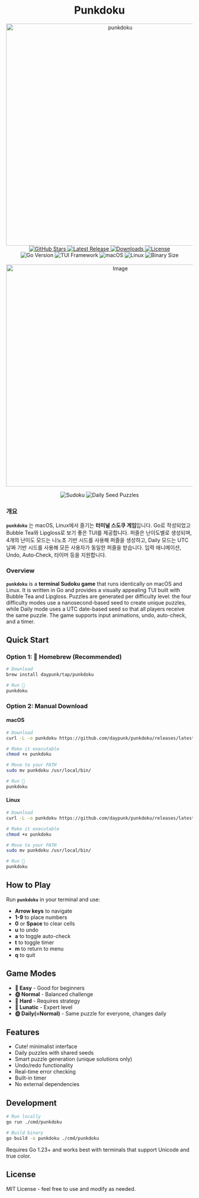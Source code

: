 <h1 align="center">Punkdoku</h1>

<div align="center">
  <img src="https://github.com/user-attachments/assets/f682f2c5-ce94-46ca-bb93-3dfe01784130" width="600" alt="punkdoku">
</div>

<div align="center">
  <!-- Repo Stats -->
  <a href="https://github.com/daypunk/punkdoku/stargazers">
    <img src="https://img.shields.io/github/stars/daypunk/punkdoku?style=plastic&logo=apachespark&logoColor=white&label=Stars&logoColor=FFD700&labelColor=000&color=E05E00" alt="GitHub Stars"/>
  </a>
  <a href="https://github.com/daypunk/punkdoku/releases/latest">
    <img src="https://img.shields.io/github/v/release/daypunk/punkdoku?style=plastic&logo=github&logoColor=white&label=Release&labelColor=000&color=E05E00" alt="Latest Release"/>
  </a>
  <a href="https://github.com/daypunk/punkdoku/releases">
    <img src="https://img.shields.io/github/downloads/daypunk/punkdoku/total?style=plastic&logo=github&logoColor=white&label=Downloads&labelColor=000&color=E05E00" alt="Downloads"/>
  </a>
  <a href="https://opensource.org/licenses/MIT">
    <img src="https://img.shields.io/badge/License-MIT-000?style=plastic&&labelColor=000&logoColor=white" alt="License"/>
  </a>
</div>

<div align="center">
  <!-- Tech Stack -->
  <img src="https://img.shields.io/badge/Go-1.23+-66E3FF?style=plastic&logo=go&labelColor=FFF" alt="Go Version"/>
  <img src="https://img.shields.io/badge/TUI-Bubble%20Tea-FFB3C7?style=plastic&logo=ntfy&labelColor=FFF&logoColor=FF79C6" alt="TUI Framework"/>
  <img src="https://img.shields.io/badge/macOS-fff?style=plastic&logo=apple&logoColor=black" alt="macOS"/>
  <img src="https://img.shields.io/badge/Linux-fff?style=plastic&logo=linux&logoColor=black" alt="Linux"/>
  <img src="https://img.shields.io/badge/Binary-4.8MB-000?style=plastic&labelColor=000" alt="Binary Size"/>
</div>
<br>

<div align="center">
  <img width="600" alt="Image" src="https://github.com/user-attachments/assets/304f1911-3ec1-4311-9892-e7c5fb0d6f89" />
</div>

<p align="center">
  <img src="https://img.shields.io/badge/🧩-Sudoku-6929C4?style=plastic&labelColor=000" alt="Sudoku"/>
  <img src="https://img.shields.io/badge/📅-Daily%20Seed%20Puzzles-6929C4?style=plastic&labelColor=000" alt="Daily Seed Puzzles"/>
</p>

### 개요
**`punkdoku`** 는 macOS, Linux에서 즐기는 **터미널 스도쿠 게임**입니다. Go로 작성되었고 Bubble Tea와 Lipgloss로 보기 좋은 TUI를 제공합니다. 퍼즐은 난이도별로 생성되며, 4개의 난이도 모드는 나노초 기반 시드를 사용해 퍼즐을 생성하고, Daily 모드는 UTC 날짜 기반 시드를 사용해 모든 사용자가 동일한 퍼즐을 받습니다. 입력 애니메이션, Undo, Auto‑Check, 타이머 등을 지원합니다.

### Overview
**`punkdoku`** is a **terminal Sudoku game** that runs identically on macOS and Linux. It is written in Go and provides a visually appealing TUI built with Bubble Tea and Lipgloss. Puzzles are generated per difficulty level: the four difficulty modes use a nanosecond-based seed to create unique puzzles, while Daily mode uses a UTC date-based seed so that all players receive the same puzzle. The game supports input animations, undo, auto-check, and a timer.

## Quick Start

### Option 1: 🍺 Homebrew (Recommended)
```bash
# Download
brew install daypunk/tap/punkdoku

# Run 🚀
punkdoku
```

### Option 2: Manual Download

#### macOS
```bash
# Download
curl -L -o punkdoku https://github.com/daypunk/punkdoku/releases/latest/download/punkdoku-macos-$(uname -m | sed 's/x86_64/amd64/')

# Make it executable
chmod +x punkdoku

# Move to your PATH
sudo mv punkdoku /usr/local/bin/

# Run 🚀
punkdoku
```

#### Linux
```bash
# Download
curl -L -o punkdoku https://github.com/daypunk/punkdoku/releases/latest/download/punkdoku-linux

# Make it executable
chmod +x punkdoku

# Move to your PATH
sudo mv punkdoku /usr/local/bin/

# Run 🚀
punkdoku
```

## How to Play

Run **`punkdoku`** in your terminal and use:
- **Arrow keys** to navigate
- **1-9** to place numbers
- **0** or **Space** to clear cells
- **u** to undo
- **a** to toggle auto-check
- **t** to toggle timer
- **m** to return to menu
- **q** to quit

## Game Modes

- **🍼 Easy** - Good for beginners
- **🌞 Normal** - Balanced challenge
- **🌚 Hard** - Requires strategy
- **🥀 Lunatic** - Expert level
- **🌞 Daily(=Normal)** - Same puzzle for everyone, changes daily

## Features

- Cute! minimalist interface
- Daily puzzles with shared seeds
- Smart puzzle generation (unique solutions only)
- Undo/redo functionality
- Real-time error checking
- Built-in timer
- No external dependencies

## Development

```bash
# Run locally
go run ./cmd/punkdoku

# Build binary
go build -o punkdoku ./cmd/punkdoku
```

Requires Go 1.23+ and works best with terminals that support Unicode and true color.

## License

MIT License - feel free to use and modify as needed.
